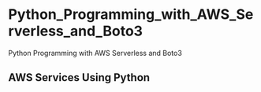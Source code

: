 # Python_Programming_with_AWS_Serverless_and_Boto3
Python Programming with AWS Serverless and Boto3

## AWS Services Using Python

